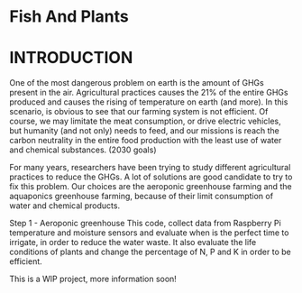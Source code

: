 # Fish And Plants

# INTRODUCTION
One of the most dangerous problem on earth is the amount of GHGs present in the air. 
Agricultural practices causes the 21% of the entire GHGs produced and causes the rising of temperature on earth (and more).
In this scenario, is obvious to see that our farming system is not efficient. 
Of course, we may limitate the meat consumption, or drive electric vehicles, but humanity (and not only) needs to feed, 
and our missions is reach the carbon neutrality in the entire food production with the least use of water and chemical substances. (2030 goals)

For many years, researchers have been trying to study different agricultural practices to reduce the GHGs.
A lot of solutions are good candidate to try to fix this problem. Our choices are the aeroponic greenhouse farming and the aquaponics greenhouse farming, 
because of their limit consumption of water and chemical products.

Step 1 - Aeroponic greenhouse
This code, collect data from Raspberry Pi temperature and moisture sensors and evaluate when is the perfect time to irrigate, in order to reduce the water waste. It also evaluate the life conditions of plants and change the percentage of N, P and K in order to be efficient.



This is a WIP project, more information soon!
